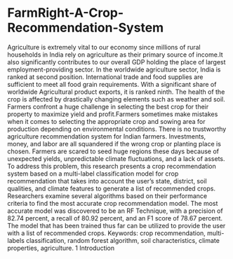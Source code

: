 # FarmRight-A-Crop-Recommendation-System
Agriculture is extremely vital to our economy since millions of rural households in India rely on agriculture as their primary source of income.It also significantly contributes to our overall GDP holding the place of largest employment-providing sector. In the worldwide agriculture sector, India is ranked at second position. International trade and food supplies are sufficient to meet all food grain requirements. With a significant share of worldwide Agricultural product exports, it is ranked ninth. The health of the crop is affected by drastically changing elements such as weather and soil. Farmers confront a huge challenge in selecting the best crop for their property to maximize yield and profit.Farmers sometimes make mistakes when it comes to selecting the appropriate crop and sowing area for production depending on environmental conditions. There is no trustworthy agriculture recommendation system for Indian farmers. Investments, money, and labor are all squandered if the wrong crop or planting place is chosen. Farmers are scared to seed huge regions these days because of unexpected yields, unpredictable climate fluctuations, and a lack of assets. To address this problem, this research presents a crop recommendation system based on a multi-label classification model for crop recommendation that takes into account the user’s state, district, soil qualities, and climate features to generate a list of recommended crops. Researchers examine several algorithms based on their performance criteria to find the most accurate crop recommendation model. The most accurate model was discovered to be an RF Technique, with a precision of 82.74 percent, a recall of 80.92 percent, and an F1 score of 78.67 percent. The model that has been trained thus far can be utilized to provide the user with a list of recommended crops. Keywords: crop recommendation, multi-labels classification, random forest algorithm, soil characteristics, climate properties, agriculture. 1 Introduction
